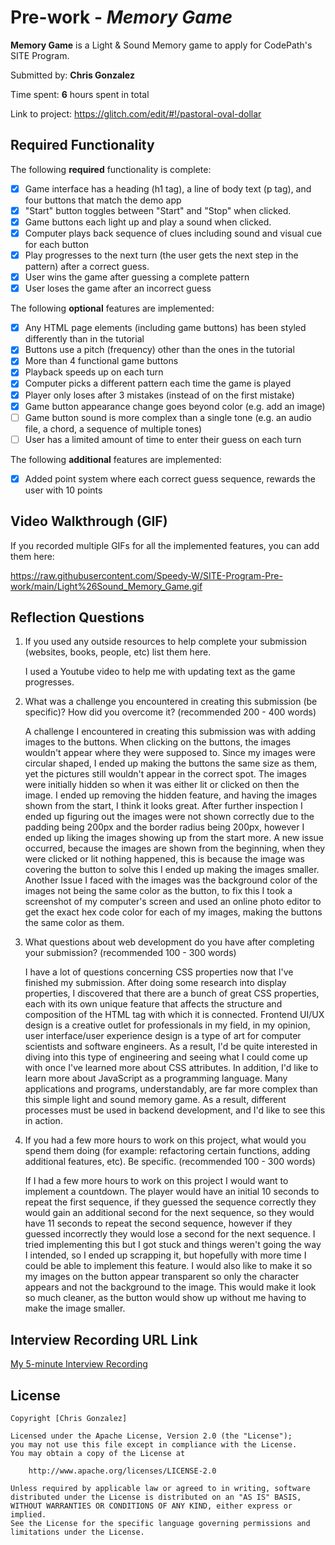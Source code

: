 # Pre-work - _Memory Game_

**Memory Game** is a Light & Sound Memory game to apply for CodePath's SITE Program.

Submitted by: **Chris Gonzalez**

Time spent: **6** hours spent in total

Link to project: https://glitch.com/edit/#!/pastoral-oval-dollar

## Required Functionality

The following **required** functionality is complete:

- [x] Game interface has a heading (h1 tag), a line of body text (p tag), and four buttons that match the demo app
- [x] "Start" button toggles between "Start" and "Stop" when clicked.
- [x] Game buttons each light up and play a sound when clicked.
- [x] Computer plays back sequence of clues including sound and visual cue for each button
- [x] Play progresses to the next turn (the user gets the next step in the pattern) after a correct guess.
- [x] User wins the game after guessing a complete pattern
- [x] User loses the game after an incorrect guess

The following **optional** features are implemented:

- [x] Any HTML page elements (including game buttons) has been styled differently than in the tutorial
- [x] Buttons use a pitch (frequency) other than the ones in the tutorial
- [x] More than 4 functional game buttons
- [x] Playback speeds up on each turn
- [x] Computer picks a different pattern each time the game is played
- [x] Player only loses after 3 mistakes (instead of on the first mistake)
- [x] Game button appearance change goes beyond color (e.g. add an image)
- [ ] Game button sound is more complex than a single tone (e.g. an audio file, a chord, a sequence of multiple tones)
- [ ] User has a limited amount of time to enter their guess on each turn

The following **additional** features are implemented:

- [x] Added point system where each correct guess sequence, rewards the user with 10 points

## Video Walkthrough (GIF)

If you recorded multiple GIFs for all the implemented features, you can add them here:

https://raw.githubusercontent.com/Speedy-W/SITE-Program-Pre-work/main/Light%26Sound_Memory_Game.gif


## Reflection Questions

1. If you used any outside resources to help complete your submission (websites, books, people, etc) list them here.
   
   I used a Youtube video to help me with updating text as the game progresses.

2. What was a challenge you encountered in creating this submission (be specific)? How did you overcome it? (recommended 200 - 400 words)
   
   A challenge I encountered in creating this submission was with adding images to the buttons. 
   When clicking on the buttons, the images wouldn't appear where they were supposed to. 
   Since my images were circular shaped, I ended up making the buttons the same size as them, 
   yet the pictures still wouldn't appear in the correct spot. The images were initially hidden 
   so when it was either lit or clicked on then the image. I ended up removing the hidden feature, 
   and having the images shown from the start, I think it looks great. After further inspection 
   I ended up figuring out the images were not shown correctly due to the padding being 200px and 
   the border radius being 200px, however I ended up liking the images showing up from the start more. 
   A new issue occurred, because the images are shown from the beginning, when they were clicked or lit 
   nothing happened, this is because the image was covering the button to solve this I ended up making 
   the images smaller. Another Issue I faced with the images was the background color of the images not 
   being the same color as the button, to fix this I took a screenshot of my computer's screen and used 
   an online photo editor to get the exact hex code color for each of my images, making the buttons the 
   same color as them.
   
3. What questions about web development do you have after completing your submission? (recommended 100 - 300 words)
   
   I have a lot of questions concerning CSS properties now that I've finished my submission. After doing
   some research into display properties, I discovered that there are a bunch of great CSS properties,
   each with its own unique feature that affects the structure and composition of the HTML tag with which
   it is connected. Frontend UI/UX design is a creative outlet for professionals in my field, in my opinion, 
   user interface/user experience design is a type of art for computer scientists and software engineers. As
   a result, I'd be quite interested in diving into this type of engineering and seeing what I could come up
   with once I've learned more about CSS attributes. In addition, I'd like to learn more about JavaScript as
   a programming language. Many applications and programs, understandably, are far more complex than this
   simple light and sound memory game. As a result, different processes must be used in backend development,
   and I'd like to see this in action.

4. If you had a few more hours to work on this project, what would you spend them doing (for example: refactoring certain functions, adding additional features, etc). Be specific. (recommended 100 - 300 words)
  
   If I had a few more hours to work on this project I would want to implement a countdown. The player 
   would have an initial 10 seconds to repeat the first sequence, if they guessed the sequence correctly 
   they would gain an additional second for the next sequence, so they would have 11 seconds to repeat 
   the second sequence, however if they guessed incorrectly they would lose a second for the next sequence. 
   I tried implementing this but I got stuck and things weren't going the way I intended, so I ended up 
   scrapping it, but hopefully with more time I could be able to implement this feature. I would also like 
   to make it so my images on the button appear transparent so only the character appears and not the 
   background to the image. This would make it look so much cleaner, as the button would show up without me 
   having to make the image smaller.

## Interview Recording URL Link

[My 5-minute Interview Recording](your-link-here)

## License

    Copyright [Chris Gonzalez]

    Licensed under the Apache License, Version 2.0 (the "License");
    you may not use this file except in compliance with the License.
    You may obtain a copy of the License at

        http://www.apache.org/licenses/LICENSE-2.0

    Unless required by applicable law or agreed to in writing, software
    distributed under the License is distributed on an "AS IS" BASIS,
    WITHOUT WARRANTIES OR CONDITIONS OF ANY KIND, either express or implied.
    See the License for the specific language governing permissions and
    limitations under the License.

